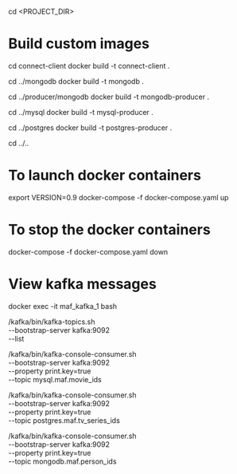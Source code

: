 cd <PROJECT_DIR>

# Build custom images
cd connect-client
docker build -t connect-client .

cd ../mongodb
docker build -t mongodb .

cd ../producer/mongodb
docker build -t mongodb-producer .

cd ../mysql
docker build -t mysql-producer .

cd ../postgres
docker build -t postgres-producer .

cd ../..

# To launch docker containers
export VERSION=0.9
docker-compose -f docker-compose.yaml up

# To stop the docker containers
docker-compose -f docker-compose.yaml down


# View kafka messages
docker exec -it maf_kafka_1 bash

/kafka/bin/kafka-topics.sh \
  --bootstrap-server kafka:9092 \
  --list

/kafka/bin/kafka-console-consumer.sh \
  --bootstrap-server kafka:9092 \
  --property print.key=true \
  --topic mysql.maf.movie_ids

/kafka/bin/kafka-console-consumer.sh \
  --bootstrap-server kafka:9092 \
  --property print.key=true \
  --topic postgres.maf.tv_series_ids

/kafka/bin/kafka-console-consumer.sh \
  --bootstrap-server kafka:9092 \
  --property print.key=true \
  --topic mongodb.maf.person_ids


